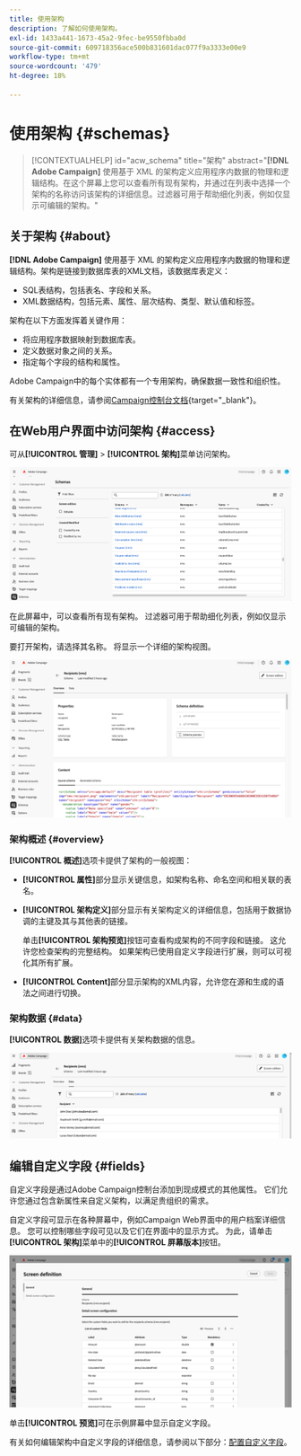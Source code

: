 ```yaml
---
title: 使用架构
description: 了解如何使用架构。
exl-id: 1433a441-1673-45a2-9fec-be9550fbba0d
source-git-commit: 609718356ace500b831601dac077f9a3333e00e9
workflow-type: tm+mt
source-wordcount: '479'
ht-degree: 18%

---
```


# 使用架构 {#schemas}

>[!CONTEXTUALHELP]
>id="acw_schema"
>title="架构"
>abstract="**[!DNL Adobe Campaign]** 使用基于 XML 的架构定义应用程序内数据的物理和逻辑结构。在这个屏幕上您可以查看所有现有架构，并通过在列表中选择一个架构的名称访问该架构的详细信息。过滤器可用于帮助细化列表，例如仅显示可编辑的架构。"

## 关于架构 {#about}

**[!DNL Adobe Campaign]** 使用基于 XML 的架构定义应用程序内数据的物理和逻辑结构。架构是链接到数据库表的XML文档，该数据库表定义：

* SQL表结构，包括表名、字段和关系。
* XML数据结构，包括元素、属性、层次结构、类型、默认值和标签。

架构在以下方面发挥着关键作用：

* 将应用程序数据映射到数据库表。
* 定义数据对象之间的关系。
* 指定每个字段的结构和属性。

Adobe Campaign中的每个实体都有一个专用架构，确保数据一致性和组织性。

有关架构的详细信息，请参阅[Campaign控制台文档](https://experienceleague.adobe.com/zh-hans/docs/campaign/campaign-v8/developer/shemas-forms/schemas){target="_blank"}。

## 在Web用户界面中访问架构 {#access}

可从&#x200B;**[!UICONTROL 管理]** > **[!UICONTROL 架构]**&#x200B;菜单访问架构。

![架构列表屏幕显示可用的架构和筛选器](assets/schemas-list.png)

在此屏幕中，可以查看所有现有架构。 过滤器可用于帮助细化列表，例如仅显示可编辑的架构。

要打开架构，请选择其名称。 将显示一个详细的架构视图。

![架构详细信息屏幕，显示架构属性和内容](assets/schema-details.png)

### 架构概述 {#overview}

**[!UICONTROL 概述]**&#x200B;选项卡提供了架构的一般视图：

* **[!UICONTROL 属性]**&#x200B;部分显示关键信息，如架构名称、命名空间和相关联的表名。

* **[!UICONTROL 架构定义]**&#x200B;部分显示有关架构定义的详细信息，包括用于数据协调的主键及其与其他表的链接。

  单击&#x200B;**[!UICONTROL 架构预览]**&#x200B;按钮可查看构成架构的不同字段和链接。 这允许您检查架构的完整结构。 如果架构已使用自定义字段进行扩展，则可以可视化其所有扩展。

* **[!UICONTROL Content]**&#x200B;部分显示架构的XML内容，允许您在源和生成的语法之间进行切换。

### 架构数据 {#data}

**[!UICONTROL 数据]**&#x200B;选项卡提供有关架构数据的信息。

![显示数据结构和属性的架构数据选项卡](assets/schemas-data.png)

## 编辑自定义字段 {#fields}

自定义字段是通过Adobe Campaign控制台添加到现成模式的其他属性。 它们允许您通过包含新属性来自定义架构，以满足贵组织的需求。

自定义字段可显示在各种屏幕中，例如Campaign Web界面中的用户档案详细信息。 您可以控制哪些字段可见以及它们在界面中的显示方式。 为此，请单击&#x200B;**[!UICONTROL 架构]**&#x200B;菜单中的&#x200B;**[!UICONTROL 屏幕版本]**&#x200B;按钮。

![自定义字段屏幕显示可编辑的属性](assets/schemas-custom.png)

单击&#x200B;**[!UICONTROL 预览]**&#x200B;可在示例屏幕中显示自定义字段。

有关如何编辑架构中自定义字段的详细信息，请参阅以下部分：[配置自定义字段](../administration/custom-fields.md)。
